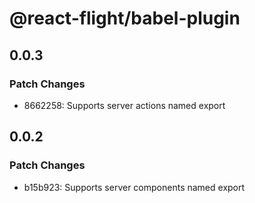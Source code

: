 # @react-flight/babel-plugin

## 0.0.3

### Patch Changes

- 8662258: Supports server actions named export

## 0.0.2

### Patch Changes

- b15b923: Supports server components named export

